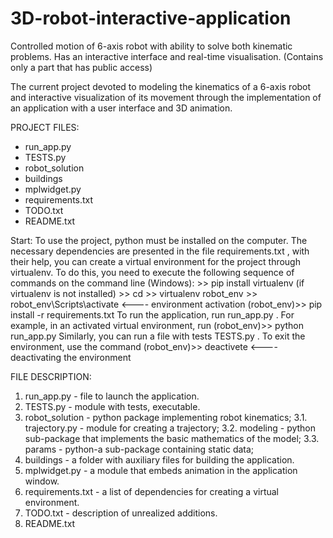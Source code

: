 # 3D-robot-interactive-application
Controlled motion of 6-axis robot with ability to solve both kinematic problems. Has an interactive interface and real-time visualisation.
(Contains only a part that has public access)

The current project devoted to modeling the kinematics of a 6-axis robot and interactive visualization of its movement through the implementation of an application with a user interface and 3D animation.

PROJECT FILES:
  - run_app.py
  - TESTS.py
  - robot_solution
  - buildings
  - mplwidget.py
  - requirements.txt
  - TODO.txt
  - README.txt

Start:
  To use the project, python must be installed on the computer. The necessary dependencies are presented in the file requirements.txt , with their help, you can create a virtual environment for the project through virtualenv. To do this, you need to execute the following sequence of commands on the command line (Windows):
    >> pip install virtualenv (if virtualenv is not installed)
    >> cd <path to the project folder>
    >> virtualenv robot_env
    >> robot_env\Scripts\activate <---- environment activation
    (robot_env)>> pip install -r requirements.txt
To run the application,  run run_app.py . For example, in an activated virtual environment, run
    (robot_env)>> python run_app.py
Similarly, you can run a file with tests TESTS.py .
To exit the environment, use the command
    (robot_env)>> deactivete <---- deactivating the environment

FILE DESCRIPTION:
  1. run_app.py - file to launch the application.
  2. TESTS.py - module with tests, executable.
  3. robot_solution - python package implementing robot kinematics;
    3.1. trajectory.py - module for creating a trajectory;
    3.2. modeling - python sub-package that implements the basic mathematics of the model;
    3.3. params - python-a sub-package containing static data;
  4. buildings - a folder with auxiliary files for building the application.
  5. mplwidget.py - a module that embeds animation in the application window.
  6. requirements.txt - a list of dependencies for creating a virtual environment.
  7. TODO.txt - description of unrealized additions.
  8. README.txt
